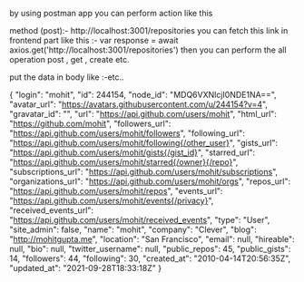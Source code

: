 by using postman app you can perform action like this 

method (post):-   http://localhost:3001/repositories  you can fetch this link in frontend part like this :- 
                   var response = await axios.get('http://localhost:3001/repositories') then 
 you can perform the all operation post , get , create etc.


  put the data in body like :-etc..
  
  {
  "login": "mohit",
  "id": 244154,
  "node_id": "MDQ6VXNlcjI0NDE1NA==",
  "avatar_url": "https://avatars.githubusercontent.com/u/244154?v=4",
  "gravatar_id": "",
  "url": "https://api.github.com/users/mohit",
  "html_url": "https://github.com/mohit",
  "followers_url": "https://api.github.com/users/mohit/followers",
  "following_url": "https://api.github.com/users/mohit/following{/other_user}",
  "gists_url": "https://api.github.com/users/mohit/gists{/gist_id}",
  "starred_url": "https://api.github.com/users/mohit/starred{/owner}{/repo}",
  "subscriptions_url": "https://api.github.com/users/mohit/subscriptions",
  "organizations_url": "https://api.github.com/users/mohit/orgs",
  "repos_url": "https://api.github.com/users/mohit/repos",
  "events_url": "https://api.github.com/users/mohit/events{/privacy}",
  "received_events_url": "https://api.github.com/users/mohit/received_events",
  "type": "User",
  "site_admin": false,
  "name": "mohit",
  "company": "Clever",
  "blog": "http://mohitgupta.me",
  "location": "San Francisco",
  "email": null,
  "hireable": null,
  "bio": null,
  "twitter_username": null,
  "public_repos": 45,
  "public_gists": 14,
  "followers": 44,
  "following": 30,
  "created_at": "2010-04-14T20:56:35Z",
  "updated_at": "2021-09-28T18:33:18Z"
}
